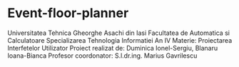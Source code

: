 # Event-floor-planner

Universitatea Tehnica Gheorghe Asachi din Iasi
Facultatea de Automatica si Calculatoare
Specializarea Tehnologia Informatiei
An IV
Materie: Proiectarea Interfetelor Utilizator
Proiect realizat de: Duminica Ionel-Sergiu, Blanaru Ioana-Bianca
Profesor coordonator: S.l.dr.ing. Marius Gavrilescu
